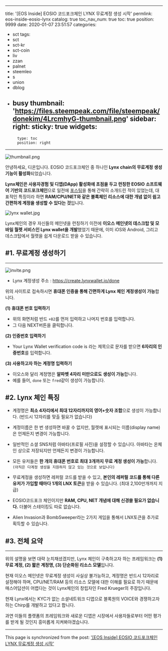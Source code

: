 
---
title: '[EOS Inside] EOSIO 코드포크체인 LYNX 무료계정 생성 시작'
permlink: eos-inside-eosio-lynx
catalog: true
toc_nav_num: true
toc: true
position: 9999
date: 2020-01-07 23:51:57
categories:
- sct
tags:
- sct
- sct-kr
- sct-coin
- liv
- zzan
- palnet
- steemleo
- s
- union
- dblog
- busy
thumbnail: 'https://files.steempeak.com/file/steempeak/donekim/4LrcmhyG-thumbnail.png'
sidebar:
    right:
        sticky: true
widgets:
    -
        type: toc
        position: right
---


![thumbnail.png](https://files.steempeak.com/file/steempeak/donekim/4LrcmhyG-thumbnail.png)

안녕하세요, 디온입니다. EOSIO 코드포크체인 중 하나인 **Lynx chain의 무료계정 생성 기능이 활성화**되었습니다. 

**Lynx체인은 사용자경험 및 디앱(DApp) 활성화에 초점을 두고 런칭한 EOSIO 소프트웨어 기반의 코드포크체인**으로 일전에 [포스팅](https://www.steemcoinpan.com/sct/@donekim/eos-inside-eosio-lynx-chain)을 통해 간략히 소개드린 적이 있었는데, 대표적인 특징이라 하면 **RAM/CPU/NET와 같은 블록체인 리소스에 대한 개념 없이 쉽고 간편하게 계정을 생성할 수 있다는 것**입니다.

![lynx wallet.jpg](https://cdn.steemitimages.com/DQmNqhJ5JjubFXxqFrfsrUoFJnLjRPcnEQNUVWTTonq7YDq/lynx%20wallet.jpg)

Lynx체인의 경우 자신들의 메인넷을 런칭하기 이전에 **이오스 메인넷의 데스크탑 및 모바일 월렛 서비스인 Lynx wallet을 개발**했었기 때문에, 이미 iOS와 Android, 그리고 데스크탑에서 월렛을 쉽게 다운로드 받을 수 있습니다.

## #1. 무료계정 생성하기
---

![invite.png](https://cdn.steemitimages.com/DQmTpvmRgmpe6Dj8JxFktJNSXLMt8s8PEzqrZZSeMy56euC/invite.png)


- Lynx 계정생성 주소 : https://create.lynxwallet.io/done

위의 사이트로 접속하시면 **휴대폰 인증을 통해 간편하게 Lynx 체인 계정생성이 가능**합니다. 

**(1) 휴대폰 번호 입력하기**

- 위의 화면처럼 반드 `+82`를 먼저 입력하고 나머지 번호를 입력합니다.
- 그 다음 NEXT버튼을 클릭합니다.

**(2) 인증번호 입력하기**

- Your Lynx Wallet verification code is 라는 제목으로 문자를 받으면 **6자리의 인증번호**를 입력합니다.

**(3) 사용하고자 하는 계정명 입력하기**

- 이오스와 달리 계정명은 **알파벳 4자리 미만으로도 생성이 가능**합니다.
- 예를 들어, `done` 또는 `fred`같이 생성이 가능합니다.

## #2. Lynx 체인 특징

- 계정명은 **최소 4자리에서 최대 12자리까지의 영어+숫자 조합**으로 생성이 가능합니다. (반드시 12자리를 맞출 필요가 없습니다)

- 계정이름은 한 번 생성하면 바꿀 수 없지만, 월렛에 표시되는 이름(display name)은 언제든지 변경이 가능합니다.

- 일반적인 소셜 SNS처럼 아바타(프로필 사진)을 설정할 수 있습니다. 아바타는 온체인 상으로 저장되지만 언제든지 변경이 가능합니다.

- 모든 유저들은 **한 개의 휴대폰 번호로 최대 3개까지 무료 계정 생성이 가능**합니다. `(아직은 다계정 생성을 지원하지 않고 있는 것으로 보입니다)`

- 무료계정을 생성하면 레퍼럴 코드를 받을 수 있고, **본인의 레퍼럴 코드를 통해 다른 유저가 가입할 때마다 1개의 LNX 토큰**을 받을 수 있습니다. (최대 2,100만개까지 지급)

- EOSIO코드포크 체인이지만  **RAM, CPU, NET 개념에 대해 신경쓸 필요가 없습니다.** 더불어 스테이킹도 따로 없습니다.

- Alien Invasion과 BombSweeper라는 2가지 게임을 통해서 LNX토큰을 추가로 획득할 수 있습니다.

## #3. 전체 요약
---

위의 설명을 보면 대략 눈치채셨겠지만, Lynx 체인이 구축하고자 하는 프레임워크는 **(1) 무료 계정, (2) 짧은 계정명, (3) 단순화된 리소스 모델**입니다.

현재 이오스 메인넷은 무료계정 생성이 사실상 불가능하고, 계정명은 반드시 12자리로 설정해야 하며, CPU/NET/RAM 등의 리소스 모델에 대한 이해를 필요로 하기 때문에 매스어답션이 어렵다는 것이 Lynx체인의 창립자인 Fred Krueger의 주장입니다.

현재 Lynx에서는 KYC가 없는 소셜네트워크 디앱으로 블록원의 VOICE와 경쟁하고자 하는 Chirp를 개발하고 있다고 합니다.

 과연 이들의 플랫폼의 프레임워크와 새로운 디앱은 시장에서 사용자들로부터 어떤 평가를 받게 될 것인지 흥미롭게 지켜봐야겠습니다.

- - -

This page is synchronized from the post: ['[EOS Inside] EOSIO 코드포크체인 LYNX 무료계정 생성 시작'](https://steemit.com/@donekim/eos-inside-eosio-lynx)
